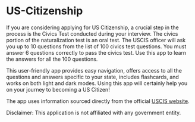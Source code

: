 # US-Citizenship
If you are considering applying for US Citizenship, a crucial step in the process is the Civics Test conducted during your interview. The civics portion of the naturalization test is an oral test. The USCIS officer will ask you up to 10 questions from the list of 100 civics test questions. You must answer 6 questions correctly to pass the civics test. Use this app to learn the answers for all the 100 questions.

This user-friendly app provides easy navigation, offers access to all the questions and answers specific to your state, includes flashcards, and works on both light and dark modes. Using this app will certainly help you on your journey to becoming a US Citizen!

The app uses information sourced directly from the official [USCIS website](https://www.uscis.gov/citizenship/find-study-materials-and-resources/study-for-the-test).

Disclaimer: This application is not affiliated with any government entity.
